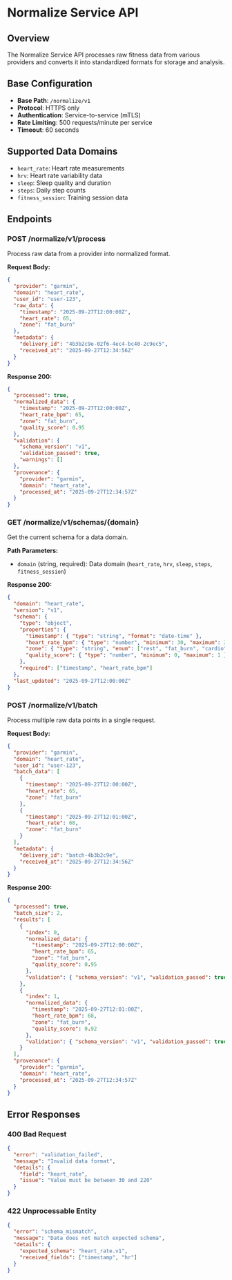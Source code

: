 # Normalize Service API

## Overview
The Normalize Service API processes raw fitness data from various providers and converts it into standardized formats for storage and analysis.

## Base Configuration
- **Base Path**: `/normalize/v1`
- **Protocol**: HTTPS only
- **Authentication**: Service-to-service (mTLS)
- **Rate Limiting**: 500 requests/minute per service
- **Timeout**: 60 seconds

## Supported Data Domains
- `heart_rate`: Heart rate measurements
- `hrv`: Heart rate variability data
- `sleep`: Sleep quality and duration
- `steps`: Daily step counts
- `fitness_session`: Training session data

## Endpoints

### POST /normalize/v1/process
Process raw data from a provider into normalized format.

**Request Body:**
```json
{
  "provider": "garmin",
  "domain": "heart_rate",
  "user_id": "user-123",
  "raw_data": {
    "timestamp": "2025-09-27T12:00:00Z",
    "heart_rate": 65,
    "zone": "fat_burn"
  },
  "metadata": {
    "delivery_id": "4b3b2c9e-02f6-4ec4-bc40-2c9ec5",
    "received_at": "2025-09-27T12:34:56Z"
  }
}
```

**Response 200:**
```json
{
  "processed": true,
  "normalized_data": {
    "timestamp": "2025-09-27T12:00:00Z",
    "heart_rate_bpm": 65,
    "zone": "fat_burn",
    "quality_score": 0.95
  },
  "validation": {
    "schema_version": "v1",
    "validation_passed": true,
    "warnings": []
  },
  "provenance": {
    "provider": "garmin",
    "domain": "heart_rate",
    "processed_at": "2025-09-27T12:34:57Z"
  }
}
```

### GET /normalize/v1/schemas/{domain}
Get the current schema for a data domain.

**Path Parameters:**
- `domain` (string, required): Data domain (`heart_rate`, `hrv`, `sleep`, `steps`, `fitness_session`)

**Response 200:**
```json
{
  "domain": "heart_rate",
  "version": "v1",
  "schema": {
    "type": "object",
    "properties": {
      "timestamp": { "type": "string", "format": "date-time" },
      "heart_rate_bpm": { "type": "number", "minimum": 30, "maximum": 220 },
      "zone": { "type": "string", "enum": ["rest", "fat_burn", "cardio", "peak"] },
      "quality_score": { "type": "number", "minimum": 0, "maximum": 1 }
    },
    "required": ["timestamp", "heart_rate_bpm"]
  },
  "last_updated": "2025-09-27T12:00:00Z"
}
```

### POST /normalize/v1/batch
Process multiple raw data points in a single request.

**Request Body:**
```json
{
  "provider": "garmin",
  "domain": "heart_rate",
  "user_id": "user-123",
  "batch_data": [
    {
      "timestamp": "2025-09-27T12:00:00Z",
      "heart_rate": 65,
      "zone": "fat_burn"
    },
    {
      "timestamp": "2025-09-27T12:01:00Z",
      "heart_rate": 68,
      "zone": "fat_burn"
    }
  ],
  "metadata": {
    "delivery_id": "batch-4b3b2c9e",
    "received_at": "2025-09-27T12:34:56Z"
  }
}
```

**Response 200:**
```json
{
  "processed": true,
  "batch_size": 2,
  "results": [
    {
      "index": 0,
      "normalized_data": {
        "timestamp": "2025-09-27T12:00:00Z",
        "heart_rate_bpm": 65,
        "zone": "fat_burn",
        "quality_score": 0.95
      },
      "validation": { "schema_version": "v1", "validation_passed": true }
    },
    {
      "index": 1,
      "normalized_data": {
        "timestamp": "2025-09-27T12:01:00Z",
        "heart_rate_bpm": 68,
        "zone": "fat_burn",
        "quality_score": 0.92
      },
      "validation": { "schema_version": "v1", "validation_passed": true }
    }
  ],
  "provenance": {
    "provider": "garmin",
    "domain": "heart_rate",
    "processed_at": "2025-09-27T12:34:57Z"
  }
}
```

## Error Responses

### 400 Bad Request
```json
{
  "error": "validation_failed",
  "message": "Invalid data format",
  "details": {
    "field": "heart_rate",
    "issue": "Value must be between 30 and 220"
  }
}
```

### 422 Unprocessable Entity
```json
{
  "error": "schema_mismatch",
  "message": "Data does not match expected schema",
  "details": {
    "expected_schema": "heart_rate.v1",
    "received_fields": ["timestamp", "hr"]
  }
}
```
